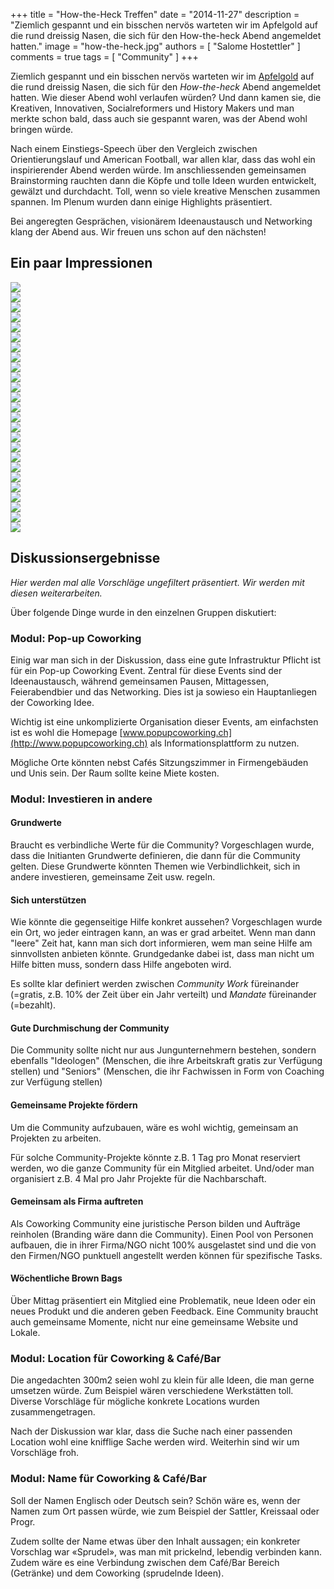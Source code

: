 +++
title = "How-the-Heck Treffen"
date = "2014-11-27"
description = "Ziemlich gespannt und ein bisschen nervös warteten wir im Apfelgold auf die rund dreissig Nasen, die sich für den How-the-heck Abend angemeldet hatten."
image = "how-the-heck.jpg"
authors = [ "Salome Hostettler" ]
comments = true
tags = [ "Community" ]
+++

Ziemlich gespannt und ein bisschen nervös warteten wir im [Apfelgold](http://www.apfelgold.ch) auf die rund dreissig Nasen, die sich für den *How-the-heck* Abend angemeldet hatten. Wie dieser Abend wohl verlaufen würden? Und dann kamen sie, die Kreativen, Innovativen, Socialreformers und History Makers und man merkte schon bald, dass auch sie gespannt waren, was der Abend wohl bringen würde. 

Nach einem Einstiegs-Speech über den Vergleich zwischen Orientierungslauf und American Football, war allen klar, dass das wohl ein inspirierender Abend werden würde. Im anschliessenden gemeinsamen Brainstorming rauchten dann die Köpfe und tolle Ideen wurden entwickelt, gewälzt und durchdacht. Toll, wenn so viele kreative Menschen zusammen spannen. Im Plenum wurden dann einige Highlights präsentiert.

Bei angeregten Gesprächen, visionärem Ideenaustausch und Networking klang der Abend aus. Wir freuen uns schon auf den nächsten!


## Ein paar Impressionen

<div class="blog-posts-carousel-alt" style="width: 720px;">
  <div>
    <img src="how-the-heck-01.jpg">
  </div>
  <div>
    <img src="how-the-heck-02.jpg">
  </div>
  <div>
    <img src="how-the-heck-03.jpg">
  </div>
  <div>
    <img src="how-the-heck-04.jpg">
  </div>
  <div>
    <img src="how-the-heck-05.jpg">
  </div>
  <div>
    <img src="how-the-heck-06.jpg">
  </div>
  <div>
    <img src="how-the-heck-07.jpg">
  </div>
  <div>
    <img src="how-the-heck-08.jpg">
  </div>
  <div>
    <img src="how-the-heck-09.jpg">
  </div>
  <div>
    <img src="how-the-heck-10.jpg">
  </div>
  <div>
    <img src="how-the-heck-11.jpg">
  </div>
  <div>
    <img src="how-the-heck-12.jpg">
  </div>
  <div>
    <img src="how-the-heck-13.jpg">
  </div>
  <div>
    <img src="how-the-heck-14.jpg">
  </div>
  <div>
    <img src="how-the-heck-15.jpg">
  </div>
  <div>
    <img src="how-the-heck-16.jpg">
  </div>
  <div>
    <img src="how-the-heck-17.jpg">
  </div>
  <div>
    <img src="how-the-heck-18.jpg">
  </div>
  <div>
    <img src="how-the-heck-19.jpg">
  </div>
  <div>
    <img src="how-the-heck-20.jpg">
  </div>
  <div>
    <img src="how-the-heck-21.jpg">
  </div>
  <div>
    <img src="how-the-heck-22.jpg">
  </div>
  <div>
    <img src="how-the-heck-23.jpg">
  </div>
  <div>
    <img src="how-the-heck-24.jpg">
  </div>
  <div>
    <img src="how-the-heck-25.jpg">
  </div>
</div>


## Diskussionsergebnisse

*Hier werden mal alle Vorschläge ungefiltert präsentiert. Wir werden mit diesen weiterarbeiten.*

Über folgende Dinge wurde in den einzelnen Gruppen diskutiert:


### Modul: Pop-up Coworking

Einig war man sich in der Diskussion, dass eine gute Infrastruktur Pflicht ist für ein Pop-up Coworking Event. Zentral für diese Events sind der Ideenaustausch, während gemeinsamen Pausen, Mittagessen, Feierabendbier und das Networking. Dies ist ja sowieso ein Hauptanliegen der Coworking Idee.

Wichtig ist eine unkomplizierte Organisation dieser Events, am einfachsten ist es wohl die Homepage [www.popupcoworking.ch](http://www.popupcoworking.ch) als Informationsplattform zu nutzen. 

Mögliche Orte könnten nebst Cafés Sitzungszimmer in Firmengebäuden und Unis sein. Der Raum sollte keine Miete kosten.


### Modul: Investieren in andere

#### Grundwerte

Braucht es verbindliche Werte für die Community? Vorgeschlagen wurde, dass die Initianten Grundwerte definieren, die dann für die Community gelten. Diese Grundwerte könnten Themen wie Verbindlichkeit, sich in andere investieren, gemeinsame Zeit usw. regeln.


#### Sich unterstützen

Wie könnte die gegenseitige Hilfe konkret aussehen? Vorgeschlagen wurde ein Ort, wo jeder eintragen kann, an was er grad arbeitet. Wenn man dann "leere" Zeit hat, kann man sich dort informieren, wem man seine Hilfe am sinnvollsten anbieten könnte. Grundgedanke dabei ist, dass man nicht um Hilfe bitten muss, sondern dass Hilfe angeboten wird. 

Es sollte klar definiert werden zwischen *Community Work* füreinander (=gratis, z.B. 10% der Zeit über ein Jahr verteilt) und *Mandate* füreinander (=bezahlt).


#### Gute Durchmischung der Community

Die Community sollte nicht nur aus Jungunternehmern bestehen, sondern ebenfalls "Ideologen" (Menschen, die ihre Arbeitskraft gratis zur Verfügung stellen) und "Seniors" (Menschen, die ihr Fachwissen in Form von Coaching zur Verfügung stellen)


#### Gemeinsame Projekte fördern

Um die Community aufzubauen, wäre es wohl wichtig, gemeinsam an Projekten zu arbeiten.

Für solche Community-Projekte könnte z.B. 1 Tag pro Monat reserviert werden, wo die ganze Community für ein Mitglied arbeitet. Und/oder man organisiert z.B. 4 Mal pro Jahr Projekte für die Nachbarschaft. 


#### Gemeinsam als Firma auftreten

Als Coworking Community eine juristische Person bilden und Aufträge reinholen (Branding wäre dann die Community). Einen Pool von Personen aufbauen, die in ihrer Firma/NGO nicht 100% ausgelastet sind und die von den Firmen/NGO punktuell angestellt werden können für spezifische Tasks.


#### Wöchentliche Brown Bags

Über Mittag präsentiert ein Mitglied eine Problematik, neue Ideen oder ein neues Produkt und die anderen geben Feedback. Eine Community braucht auch gemeinsame Momente, nicht nur eine gemeinsame Website und Lokale.


### Modul: Location für Coworking & Café/Bar

Die angedachten 300m2 seien wohl zu klein für alle Ideen, die man gerne umsetzen würde. Zum Beispiel wären verschiedene Werkstätten toll. Diverse Vorschläge für mögliche konkrete Locations wurden zusammengetragen. 

Nach der Diskussion war klar, dass die Suche nach einer passenden Location wohl eine knifflige Sache werden wird. Weiterhin sind wir um Vorschläge froh. 


### Modul: Name für Coworking & Café/Bar

Soll der Namen Englisch oder Deutsch sein? Schön wäre es, wenn der Namen zum Ort passen würde, wie zum Beispiel der Sattler, Kreissaal oder Progr.

Zudem sollte der Name etwas über den Inhalt aussagen; ein konkreter Vorschlag war «Sprudel», was man mit prickelnd, lebendig verbinden kann. Zudem wäre es eine Verbindung zwischen dem Café/Bar Bereich (Getränke) und dem Coworking (sprudelnde Ideen). 
